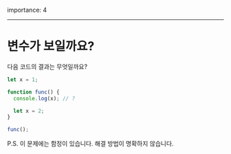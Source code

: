 importance: 4

---

# 변수가 보일까요?

다음 코드의 결과는 무엇일까요?

```js
let x = 1;

function func() {
  console.log(x); // ?

  let x = 2;
}

func();
```

P.S. 이 문제에는 함정이 있습니다. 해결 방법이 명확하지 않습니다.
